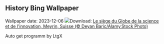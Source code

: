 ## History Bing Wallpaper
Wallpaper date: 2023-12-06
![](https://www.bing.com/th?id=OHR.CERNCenter_FR-FR3434458144_UHD.jpg&w=1000)Download: [Le siège du Globe de la science et de l'innovation, Meyrin, Suisse (© Deyan Baric/Alamy Stock Photo)](https://www.bing.com/th?id=OHR.CERNCenter_FR-FR3434458144_UHD.jpg)

Auto get programm by LtgX
